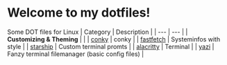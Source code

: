 # Welcome to my dotfiles!
Some DOT files for Linux
| Category | Description |
| --- | --- |
| **Customizing & Theming** | |
| [conky](conky) | conky |
| [fastfetch](fastfetch) | Systeminfos with style |
| [starship](starship) | Custom terminal promts |
| [alacritty](alacritty) | Terminal |
| [yazi](yazi) | Fanzy terminal filemanager (basic config files) |
